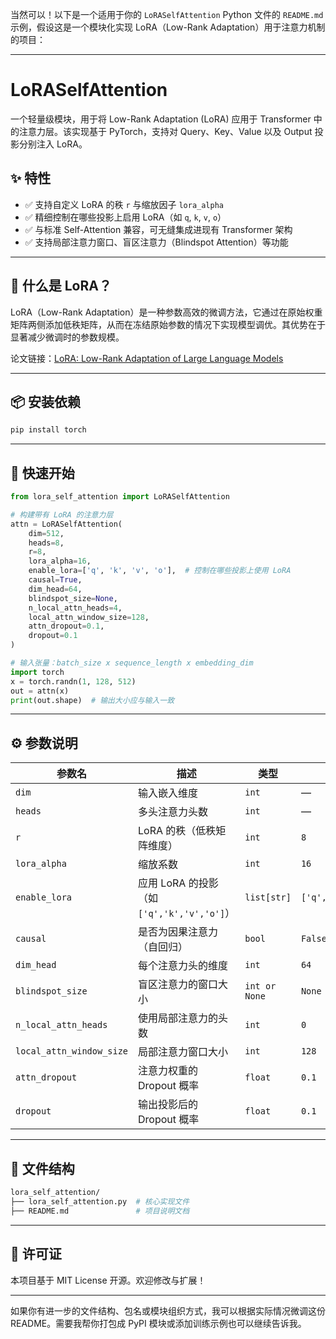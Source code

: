 当然可以！以下是一个适用于你的 `LoRASelfAttention` Python 文件的 `README.md` 示例，假设这是一个模块化实现 LoRA（Low-Rank Adaptation）用于注意力机制的项目：

---

# LoRASelfAttention

一个轻量级模块，用于将 Low-Rank Adaptation (LoRA) 应用于 Transformer 中的注意力层。该实现基于 PyTorch，支持对 Query、Key、Value 以及 Output 投影分别注入 LoRA。

## ✨ 特性

* ✅ 支持自定义 LoRA 的秩 `r` 与缩放因子 `lora_alpha`
* ✅ 精细控制在哪些投影上启用 LoRA（如 `q`, `k`, `v`, `o`）
* ✅ 与标准 Self-Attention 兼容，可无缝集成进现有 Transformer 架构
* ✅ 支持局部注意力窗口、盲区注意力（Blindspot Attention）等功能

---

## 🧠 什么是 LoRA？

LoRA（Low-Rank Adaptation）是一种参数高效的微调方法，它通过在原始权重矩阵两侧添加低秩矩阵，从而在冻结原始参数的情况下实现模型调优。其优势在于显著减少微调时的参数规模。

论文链接：[LoRA: Low-Rank Adaptation of Large Language Models](https://arxiv.org/abs/2106.09685)

---

## 📦 安装依赖

```bash
pip install torch
```

---

## 🚀 快速开始

```python
from lora_self_attention import LoRASelfAttention

# 构建带有 LoRA 的注意力层
attn = LoRASelfAttention(
    dim=512,
    heads=8,
    r=8,
    lora_alpha=16,
    enable_lora=['q', 'k', 'v', 'o'],  # 控制在哪些投影上使用 LoRA
    causal=True,
    dim_head=64,
    blindspot_size=None,
    n_local_attn_heads=4,
    local_attn_window_size=128,
    attn_dropout=0.1,
    dropout=0.1
)

# 输入张量：batch_size x sequence_length x embedding_dim
import torch
x = torch.randn(1, 128, 512)
out = attn(x)
print(out.shape)  # 输出大小应与输入一致
```

---

## ⚙️ 参数说明

| 参数名                      | 描述                                 | 类型            | 默认值                 |
| ------------------------ | ---------------------------------- | ------------- | ------------------- |
| `dim`                    | 输入嵌入维度                             | `int`         | —                   |
| `heads`                  | 多头注意力头数                            | `int`         | —                   |
| `r`                      | LoRA 的秩（低秩矩阵维度）                    | `int`         | `8`                 |
| `lora_alpha`             | 缩放系数                               | `int`         | `16`                |
| `enable_lora`            | 应用 LoRA 的投影（如 `['q','k','v','o']`） | `list[str]`   | `['q','k','v','o']` |
| `causal`                 | 是否为因果注意力（自回归）                      | `bool`        | `False`             |
| `dim_head`               | 每个注意力头的维度                          | `int`         | `64`                |
| `blindspot_size`         | 盲区注意力的窗口大小                         | `int or None` | `None`              |
| `n_local_attn_heads`     | 使用局部注意力的头数                         | `int`         | `0`                 |
| `local_attn_window_size` | 局部注意力窗口大小                          | `int`         | `128`               |
| `attn_dropout`           | 注意力权重的 Dropout 概率                  | `float`       | `0.1`               |
| `dropout`                | 输出投影后的 Dropout 概率                  | `float`       | `0.1`               |

---

## 📁 文件结构

```bash
lora_self_attention/
├── lora_self_attention.py  # 核心实现文件
├── README.md               # 项目说明文档
```

---

## 📄 许可证

本项目基于 MIT License 开源。欢迎修改与扩展！

---

如果你有进一步的文件结构、包名或模块组织方式，我可以根据实际情况微调这份 README。需要我帮你打包成 PyPI 模块或添加训练示例也可以继续告诉我。
